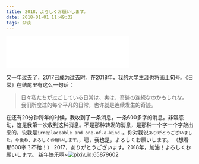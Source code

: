 ```yaml
---
title: 2018，よろしくお願いします。
date: 2018-01-01 11:49:32
tags: 杂谈
---
```


<iframe frameborder="no" border="0" marginwidth="0" marginheight="0" width=330 height=86 src="//music.163.com/outchain/player?type=2&id=651241&auto=1&height=66"></iframe>

又一年过去了，2017已成为过去时。在2018年，我的大学生涯也将画上句号。《日常》在结尾里有这么一句话：
> 日々私たちが过ごしている日常は、実は、奇迹の连続なのかもしれな。
> 我们所度过的每个平凡的日常，也许就是连续发生的奇迹。

在还有20分钟跨年的时候，我收到了一条消息，一条600多字的消息。非常感动，这是我第一次收到这种消息。不是那种转发的消息，是那种一个字一个字敲出来的，说我是`irreplaceable and one-of-a-kind.`。你对我说`ありがとうございました。今後ね、よろしくお願いします。`，嗯，我也是，よろしくお願いします。
（想看那600字？不给！）
2017，ありがとうございます。2018年，加油！よろしくお願いします。
新年快乐啊~![pixiv_id:65879602](http://willv-10051416.cossh.myqcloud.com/willv/welcome2018/IMG_1271.JPG)